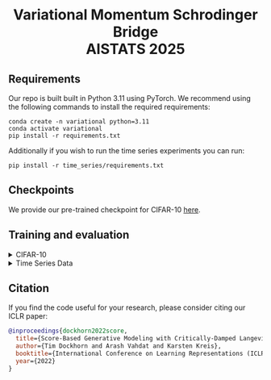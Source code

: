 <!-- [![PWC](https://img.shields.io/endpoint.svg?url=https://paperswithcode.com/badge/score-based-generative-modeling-with-1/image-generation-on-cifar-10)](https://paperswithcode.com/sota/image-generation-on-cifar-10?p=score-based-generative-modeling-with-1) -->

# <p align="center">Variational Momentum Schrodinger Bridge <br> AISTATS 2025 <p>


## Requirements

Our repo is built built in Python 3.11 using PyTorch. We recommend using the following commands to install the required requirements:
```shell script
conda create -n variational python=3.11
conda activate variational
pip install -r requirements.txt 
``` 
Additionally if you wish to run the time series experiments you can run:

```shell script
pip install -r time_series/requirements.txt 
``` 
## Checkpoints

We provide our pre-trained checkpoint for CIFAR-10 [here](https://drive.google.com/drive/folders/1kettzSTqJnLCFqEvpFBxR3FbF1H2JtRm).

## Training and evaluation

<details><summary>CIFAR-10</summary>

- Training our CIFAR-10 model on a single node with 4 GPUs and batch size 256 can be done using the following command:

```shell script
torchrun --nproc-per-node 4 training.py --dir experiments/cifar/ --batch_size 256 
```
The first time you do multi-gpu training you will have issues with downloading the dataset. To bypass this simply run:
```shell script
python utils/dataset_utils.py --dataset cifar
```

We monitor the training process using wandb, optionally you can disable it by using the `--disable_wandb` flag. To resume training use the `--load_from_ckpt` flag with a path to the snapshot. Other flags can be found in the click header of the training file. 

- Sampling from a model can be done using the command:

```shell script
torchrun --nproc-per-node 1 sampling.py --dir samples --load_from_ckpt path_to_snapshot.pt --num_samples 50176 --batch_size 512
```
- To evaluate FID you can use the command:
```shell script
torchrun --nproc-per-node 1 fid_score.py --path samples_280_75/ --ref_path cifar10 --res 32
```

</details>

<details><summary> Time Series Data</summary>

- Training and evaluation of the time series datasets presented in our paper can be executed through:

```shell script
bash time_series/run_experiments.sh
```
the runs presented here are not meant to produce identical results to those presented in the paper. 


</details>


## Citation
If you find the code useful for your research, please consider citing our ICLR paper:

```bib
@inproceedings{dockhorn2022score,
  title={Score-Based Generative Modeling with Critically-Damped Langevin Diffusion},
  author={Tim Dockhorn and Arash Vahdat and Karsten Kreis},
  booktitle={International Conference on Learning Representations (ICLR)},
  year={2022}
}
```